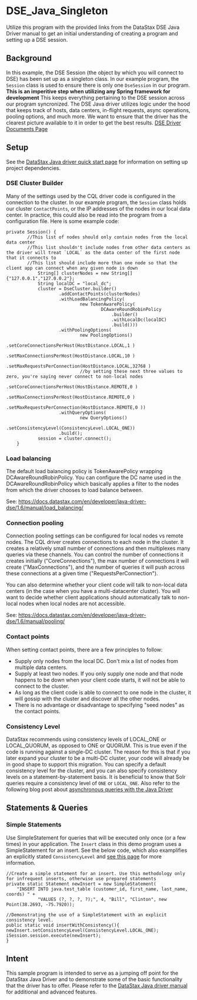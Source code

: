 # DSE_Java_Singleton
Utilize this program with the provided links from the DataStax DSE Java Driver manual to get an initial understanding of creating a program and setting up a DSE session.

## Background
In this example, the DSE Session (the object by which you will connect to DSE) has been set up as a singleton class. In our example program, the `Session` class is used to ensure there is only one `DseSession` in our program. 
**This is an imperitive step when utilizing any Spring framework for development**
This keeps everything pertaining to the DSE session across our program syncronized. The DSE Java driver utilizes logic under the hood that keeps track of hosts, data centers, in-flight requests, async operations, pooling options, and much more. We want to ensure that the driver has the clearest picture available to it in order to get the best results.
[DSE Driver Documents Page](https://docs.datastax.com/en/developer/java-driver-dse/1.6/)

## Setup
See the [DataStax Java driver quick start page](https://docs.datastax.com/en/developer/java-driver-dse/1.6/manual/) for information on setting up project dependencies.

### DSE Cluster Builder
Many of the settings used by the CQL driver code is configured in the connection to the cluster. In our example program, the `Session` class holds our cluster `ContactPoints`, or the IP addresses of the nodes in our local data center. In practice, this could also be read into the program from a configuration file. Here is some example code:
```
private Session() {
        //This list of nodes should only contain nodes from the local data center
        //This list shouldn't include nodes from other data centers as the driver will treat `LOCAL` as the data center of the first node that it connects to
        //This list should include more than one node so that the client app can connect when any given node is down
            String[] clusterNodes = new String[]{"127.0.0.1","127.0.0.2"};
            String localDC = "local_dc";
            cluster = DseCluster.builder()
                    .addContactPoints(clusterNodes)
                    .withLoadBalancingPolicy(
                            new TokenAwarePolicy(
                                    DCAwareRoundRobinPolicy
                                        .builder()
                                        .withLocalDc(localDC)
                                        .build()))
                    .withPoolingOptions(
                            new PoolingOptions()
                            .setCoreConnectionsPerHost(HostDistance.LOCAL,1 )
                            .setMaxConnectionsPerHost(HostDistance.LOCAL,10 )
                            .setMaxRequestsPerConnection(HostDistance.LOCAL,32768 )
                            //by setting these next three values to zero, you're saying never connect to non-local nodes
                            .setCoreConnectionsPerHost(HostDistance.REMOTE,0 )
                            .setMaxConnectionsPerHost(HostDistance.REMOTE,0 )
                            .setMaxRequestsPerConnection(HostDistance.REMOTE,0 ))
                    .withQueryOptions(
                            new QueryOptions()
                            .setConsistencyLevel(ConsistencyLevel.LOCAL_ONE))
                    .build();
            session = cluster.connect();
    }
```

### Load balancing
The default load balancing policy is TokenAwarePolicy wrapping DCAwareRoundRobinPolicy.  You can configure the DC name used in the DCAwareRoundRobinPolicy which basically applies a filter to the nodes from which the driver chooses to load balance between.

See: https://docs.datastax.com/en/developer/java-driver-dse/1.6/manual/load_balancing/

### Connection pooling
Connection pooling settings can be configured for local nodes vs remote nodes.  The CQL driver creates connections to each node in the cluster.  It creates a relatively small number of connections and then multiplexes many queries via these channels.  You can control the number of connections it creates initially ("CoreConnections"), the max number of connections it will create ("MaxConnections"), and the number of queries it will push across these connections at a given time ("RequestsPerConnection").

You can also determine whether your client code will talk to non-local data centers (in the case when you have a multi-datacenter cluster).  You will want to decide whether client applications should automatically talk to non-local nodes when local nodes are not accessible.

See: https://docs.datastax.com/en/developer/java-driver-dse/1.6/manual/pooling/

### Contact points
When setting contact points, there are a few principles to follow:
* Supply only nodes from the local DC.  Don't mix a list of nodes from multiple data centers.
* Supply at least two nodes.  If you only supply one node and that node happens to be down when your client code starts, it will not be able to connect to the cluster.
* As long as the client code is able to connect to one node in the cluster, it will gossip with the cluster and discover all the other nodes.
* There is no advantage or disadvantage to specifying "seed nodes" as the contact points.

### Consistency Level
DataStax recommends using consistency levels of LOCAL_ONE or LOCAL_QUORUM, as opposed to ONE or QUORUM.  This is true even if the code is running against a single-DC cluster.  The reason for this is that if you later expand your cluster to be a multi-DC cluster, your code will already be in good shape to support this migration.
You can specify a default consistency level for the cluster, and you can also specify consistency levels on a statement-by-statement basis.
It is beneficial to know that Solr queries require a consistency level of `ONE` or `LOCAL_ONE`.
Also refer to the following blog post about [asynchronous queries with the Java Driver](https://www.datastax.com/dev/blog/java-driver-async-queries)

## Statements & Queries
### Simple Statements
Use SimpleStatement for queries that will be executed only once (or a few times) in your application. The `Insert` class in this demo program uses a SimpleStatement for an insert. See the below code, which also examplifies an explicitly stated `ConsistencyLevel` and [see this page](https://docs.datastax.com/en/developer/java-driver-dse/1.6/manual/statements/simple/) for more information.
```
//Create a simple statement for an insert. Use this methodology only for infrequent inserts, otherwise use prepared statements
private static Statement newInsert = new SimpleStatement(
    "INSERT INTO java.test_table (customer_id, first_name, last_name, coords) " +
            "VALUES (?, ?, ?, ?);", 4, "Bill", "Clinton", new Point(38.2693, -75.7920));
            
//Demonstrating the use of a SimpleStatement with an explicit consistency level.
public static void insertWithConsistency(){
newInsert.setConsistencyLevel(ConsistencyLevel.LOCAL_ONE);
iSession.session.execute(newInsert);
}
```   

## Intent
This sample program is intended to serve as a jumping off point for the DataStax Java Driver and to demonstrate some of the basic functionality that the driver has to offer. Please refer to the [DataStax Java driver manual](https://docs.datastax.com/en/developer/java-driver-dse/1.6/manual/) for additional and advanced features. 
